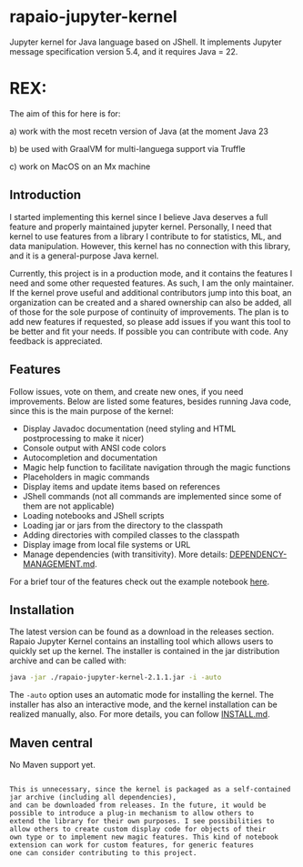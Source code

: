 # rapaio-jupyter-kernel

Jupyter kernel for Java language based on JShell. It implements Jupyter message specification version 5.4, and it requires Java = 22.

# REX: 

The aim of this for here is for:

  a) work with the most recetn version of Java (at the moment Java 23
  
  b) be used with GraalVM for multi-languega support via Truffle

  c) work on MacOS on an Mx machine


## Introduction

I started implementing this kernel since I believe Java deserves a full feature and properly maintained jupyter kernel. 
Personally, I need that kernel to use features from a library I contribute to for statistics, ML, and data manipulation. 
However, this kernel has no connection with this library, and it is a general-purpose Java kernel.

Currently, this project is in a production mode, and it contains the features I need and some other requested features. As such, I am 
the only maintainer. If the kernel prove useful and additional contributors jump into this boat, an organization can be created and a 
shared ownership can also be added, all of those for the sole purpose of continuity of improvements. 
The plan is to add new features if requested, so please add issues if you want this tool to be better and fit your needs. 
If possible you can contribute with code. Any feedback is appreciated.

## Features

 Follow issues, vote on them, and create new ones, if you need improvements. 
Below are listed some features, besides running Java code, since this is the main purpose of the kernel:

* Display Javadoc documentation (need styling and HTML postprocessing to make it nicer)
* Console output with ANSI code colors
* Autocompletion and documentation
* Magic help function to facilitate navigation through the magic functions
* Placeholders in magic commands
* Display items and update items based on references
* JShell commands (not all commands are implemented since some of them are not applicable)
* Loading notebooks and JShell scripts
* Loading jar or jars from the directory to the classpath
* Adding directories with compiled classes to the classpath
* Display image from local file systems or URL
* Manage dependencies (with transitivity). More details: [DEPENDENCY-MANAGEMENT.md](DEPENDENCY-MANAGEMENT.md).

For a brief tour of the features check out the example notebook [here](example.ipynb).

## Installation

The latest version can be found as a download in the releases section. Rapaio Jupyter Kernel contains an 
installing tool which allows users to quickly set up the kernel. The installer is contained in the jar distribution archive 
and can be called with:

```sh
java -jar ./rapaio-jupyter-kernel-2.1.1.jar -i -auto
```

The `-auto` option uses an automatic mode for installing the kernel. The installer has also an interactive mode, and the kernel installation can be realized manually, also. 
For more details, you can follow [INSTALL.md](INSTALL.md).

## Maven central

No Maven support yet.
```

This is unnecessary, since the kernel is packaged as a self-contained jar archive (including all dependencies), 
and can be downloaded from releases. In the future, it would be possible to introduce a plug-in mechanism to allow others to 
extend the library for their own purposes. I see possibilities to allow others to create custom display code for objects of their 
own type or to implement new magic features. This kind of notebook extension can work for custom features, for generic features 
one can consider contributing to this project.

